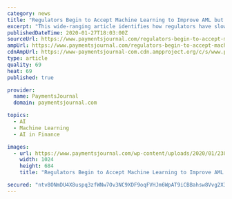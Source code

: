 ```yaml
---
category: news
title: "Regulators Begin to Accept Machine Learning to Improve AML but There Are Major Issues"
excerpt: "This wide-ranging article identifies how regulators have slowly opened up to accept the use of machine learning models as a method of detecting AML activity, yet they remain concerned regarding the models’ lack of transparency. It reviews public comments made by key regulators regarding technology and the need to maintain balance between ..."
publishedDateTime: 2020-01-27T18:03:00Z
sourceUrl: https://www.paymentsjournal.com/regulators-begin-to-accept-machine-learning-to-improve-aml-but-there-are-major-issues/
ampUrl: https://www.paymentsjournal.com/regulators-begin-to-accept-machine-learning-to-improve-aml-but-there-are-major-issues/amp/
cdnAmpUrl: https://www-paymentsjournal-com.cdn.ampproject.org/c/s/www.paymentsjournal.com/regulators-begin-to-accept-machine-learning-to-improve-aml-but-there-are-major-issues/amp/
type: article
quality: 69
heat: 69
published: true

provider:
  name: PaymentsJournal
  domain: paymentsjournal.com

topics:
  - AI
  - Machine Learning
  - AI in Finance

images:
  - url: https://www.paymentsjournal.com/wp-content/uploads/2020/01/2389352-1024x684.jpg
    width: 1024
    height: 684
    title: "Regulators Begin to Accept Machine Learning to Improve AML but There Are Major Issues"

secured: "ntv8ONmDU4X8uspq3zfWNw7Ov3NC9XDF9oqFVHJm6WpAT9iCBBahsw8Vvg2X3OYbtkg0T96K4ngHuh4TS0tRQ1SQ73I6tmT7vGcWBM/lQ+d7kpd1h5C67DHffZo+4qRl0rBDEG3zTPZ+w0DXHZWUBzkaNZl5B3K6oPa0chlrX1Led93T+PJeJmYbFKpm1lOfNbU2Y1I8k+H/UHCRyf/BEILgkVvIYi5iOya5svdLTWgvhSRocHW5FXsEL/VfoGwnPKNFxekHKcJBJL5b/mZLCadIXfZKOsvdcDTCcAyEuPCLJVaiVOHKVlx/WwdI2F//jGz0HoDnOaFuTo5VtwLjanwYEEIH8LIxDtewBBxfEWBuOMiNu/M8TaEEukpnucAwxhqc4X5QRDAeEqC832pNVV46gpVzkDooUGaPfpzWdTwaCfTnDJnD9u3+iC2hzBkeoTnqrLliLKGiU5q9UrZWzmH9+R3y2YOPURynZy5LjRA=;IFT67TjuSUuSwSQ6PtYCrA=="
---
```


